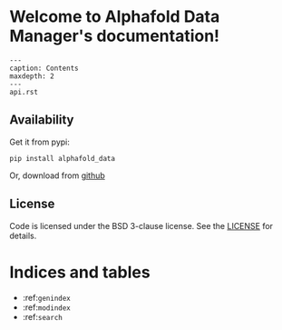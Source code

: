 # Welcome to Alphafold Data Manager's documentation!

```{toctree}
---
caption: Contents
maxdepth: 2
---
api.rst
```

## Availability

Get it from pypi:

    pip install alphafold_data

Or, download from [github](https://github.com/sbliven/alphafold_data)

## License

Code is licensed under the BSD 3-clause license. See the
[LICENSE](https://github.com/sbliven/rcsbsearch/blob/master/LICENSE) for details.

Indices and tables
==================
* :ref:`genindex`
* :ref:`modindex`
* :ref:`search`
